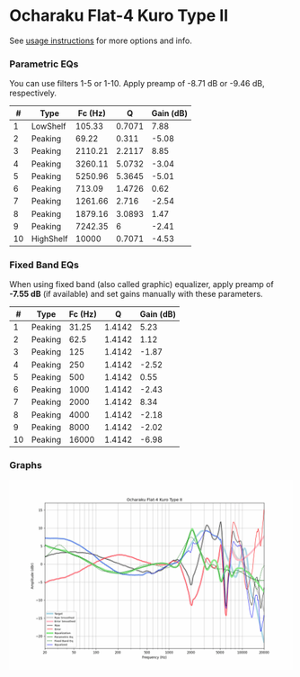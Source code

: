 # Ocharaku Flat-4 Kuro Type II
See [usage instructions](https://github.com/jaakkopasanen/AutoEq#usage) for more options and info.

### Parametric EQs
You can use filters 1-5 or 1-10. Apply preamp of -8.71 dB or -9.46 dB, respectively.

|   # | Type      |   Fc (Hz) |      Q |   Gain (dB) |
|-----|-----------|-----------|--------|-------------|
|   1 | LowShelf  |    105.33 | 0.7071 |        7.88 |
|   2 | Peaking   |     69.22 | 0.311  |       -5.08 |
|   3 | Peaking   |   2110.21 | 2.2117 |        8.85 |
|   4 | Peaking   |   3260.11 | 5.0732 |       -3.04 |
|   5 | Peaking   |   5250.96 | 5.3645 |       -5.01 |
|   6 | Peaking   |    713.09 | 1.4726 |        0.62 |
|   7 | Peaking   |   1261.66 | 2.716  |       -2.54 |
|   8 | Peaking   |   1879.16 | 3.0893 |        1.47 |
|   9 | Peaking   |   7242.35 | 6      |       -2.41 |
|  10 | HighShelf |  10000    | 0.7071 |       -4.53 |

### Fixed Band EQs
When using fixed band (also called graphic) equalizer, apply preamp of **-7.55 dB** (if available) and set gains manually with these parameters.

|   # | Type    |   Fc (Hz) |      Q |   Gain (dB) |
|-----|---------|-----------|--------|-------------|
|   1 | Peaking |     31.25 | 1.4142 |        5.23 |
|   2 | Peaking |     62.5  | 1.4142 |        1.12 |
|   3 | Peaking |    125    | 1.4142 |       -1.87 |
|   4 | Peaking |    250    | 1.4142 |       -2.52 |
|   5 | Peaking |    500    | 1.4142 |        0.55 |
|   6 | Peaking |   1000    | 1.4142 |       -2.43 |
|   7 | Peaking |   2000    | 1.4142 |        8.34 |
|   8 | Peaking |   4000    | 1.4142 |       -2.18 |
|   9 | Peaking |   8000    | 1.4142 |       -2.02 |
|  10 | Peaking |  16000    | 1.4142 |       -6.98 |

### Graphs
![](./Ocharaku%20Flat-4%20Kuro%20Type%20II.png)
